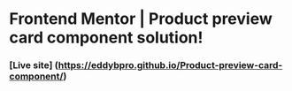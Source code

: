 # Frontend Mentor | Product preview card component solution!
### [Live site] (https://eddybpro.github.io/Product-preview-card-component/)
